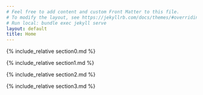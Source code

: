 ```yaml
---
# Feel free to add content and custom Front Matter to this file.
# To modify the layout, see https://jekyllrb.com/docs/themes/#overriding-theme-defaults
# Run local: bundle exec jekyll serve
layout: default
title: Home
---
```


{% include_relative section0.md %}

{% include_relative section1.md %}

{% include_relative section2.md %}

{% include_relative section3.md %}